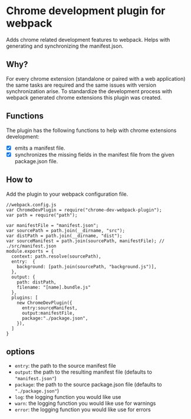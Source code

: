 # Chrome development plugin for webpack

Adds chrome related development features to webpack. Helps with generating and synchronizing the manifest.json.

## Why?
For every chrome extension (standalone or paired with a web application) the same tasks are required and the same issues with version synchronization arise.
To standardize the development process with webpack generated chrome extensions this plugin was created.

## Functions 
The plugin has the following functions to help with chrome extensions development:

- [x] emits a manifest file.
- [x] synchronizes the missing fields in the manifest file from the given package.json file.

## How to
Add the plugin to your webpack configuration file.

    //webpack.config.js
    var ChromeDevPlugin = require("chrome-dev-webpack-plugin");
    var path = require("path");

    var manifestFile = "manifest.json";
    var sourcePath = path.join(__dirname, "src");
    var distPath = path.join(__dirname, "dist");
    var sourceManifest = path.join(sourcePath, manifestFile); // ./src/manifest.json
    module.exports = {
      context: path.resolve(sourcePath),
      entry:  {
        background: [path.join(sourcePath, "background.js")],
      },
      output: {
        path: distPath,
        filename: "[name].bundle.js"
      },
      plugins: [
        new ChromeDevPlugin({
          entry:sourceManifest,
          output:manifestFile,
          package:"./package.json",
        }),
      ]
    }

## options

 - `entry`: the path to the source manifest file
 - `output`: the path to the resulting manifest file (defaults to `"manifest.json"`)
 - `package`: the path to the source package.json file (defaults to `"./package.json"`)
 - `log`: the logging function you would like use
 - `warn`: the logging function you would like use for warnings
 - `error`: the logging function you would like use for errors
